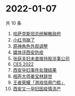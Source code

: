 # 2022-01-07

共 10 条

<!-- BEGIN -->
<!-- 最后更新时间 Fri Jan 07 2022 00:14:22 GMT+0800 (China Standard Time) -->

1. [哈萨克斯坦总统解散政府](https://www.zhihu.com/search?q=哈萨克斯坦)
1. [小红书崩了](https://www.zhihu.com/search?q=小红书崩了)
1. [原神角色外观调整](https://www.zhihu.com/search?q=原神)
1. [媒体评西安防疫](https://www.zhihu.com/search?q=西安疫情)
1. [张庭夫妇未直接持股涉事公司](https://www.zhihu.com/search?q=张庭夫妇)
1. [CES 2022](https://www.zhihu.com/search?q=CES2022)
1. [西安孕妇事件处理结果](https://www.zhihu.com/search?q=西安孕妇)
1. [相声大师姜宝林辞世](https://www.zhihu.com/search?q=姜宝林)
1. [王者荣耀「游戏信用门槛」](https://www.zhihu.com/search?q=王者荣耀)
1. [西安又一孕妇因疫情流产](https://www.zhihu.com/search?q=西安孕妇流产)

<!-- END -->
